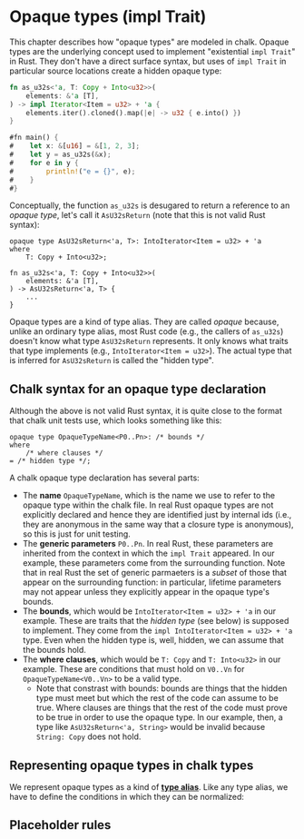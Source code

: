 # Opaque types (impl Trait)

This chapter describes how "opaque types" are modeled in chalk. Opaque types are
the underlying concept used to implement "existential `impl Trait`" in Rust.
They don't have a direct surface syntax, but uses of `impl Trait` in particular
source locations create a hidden opaque type:

```rust
fn as_u32s<'a, T: Copy + Into<u32>>(
    elements: &'a [T],
) -> impl Iterator<Item = u32> + 'a {
    elements.iter().cloned().map(|e| -> u32 { e.into() })
}

#fn main() {
#    let x: &[u16] = &[1, 2, 3];
#    let y = as_u32s(&x);
#    for e in y {
#        println!("e = {}", e);
#    }
#}
```

Conceptually, the function `as_u32s` is desugared to return a reference to an
*opaque type*, let's call it `AsU32sReturn` (note that this is not valid
Rust syntax):

```rust,ignore
opaque type AsU32sReturn<'a, T>: IntoIterator<Item = u32> + 'a
where
    T: Copy + Into<u32>;

fn as_u32s<'a, T: Copy + Into<u32>>(
    elements: &'a [T],
) -> AsU32sReturn<'a, T> {
    ...
}
```

Opaque types are a kind of type alias. They are called *opaque* because, unlike
an ordinary type alias, most Rust code (e.g., the callers of `as_u32s`) doesn't
know what type `AsU32sReturn` represents. It only knows what traits that type
implements (e.g., `IntoIterator<Item = u32>`). The actual type that is inferred
for `AsU32sReturn` is called the "hidden type".

## Chalk syntax for an opaque type declaration

Although the above is not valid Rust syntax, it is quite close to the
format that chalk unit tests use, which looks something like this:

```rust,ignore
opaque type OpaqueTypeName<P0..Pn>: /* bounds */
where
    /* where clauses */
= /* hidden type */;
```

A chalk opaque type declaration has several parts:

* The **name** `OpaqueTypeName`, which is the name we use to refer to the opaque type
  within the chalk file. In real Rust opaque types are not explicitly declared
  and hence they are identified just by internal ids (i.e., they are anonymous
  in the same way that a closure type is anonymous), so this is just for unit
  testing.
* The **generic parameters** `P0..Pn`. In real Rust, these parameters are inherited
  from the context in which the `impl Trait` appeared. In our example, these
  parameters come from the surrounding function. Note that in real Rust the set
  of generic parmaeters is a *subset* of those that appear on the surrounding
  function: in particular, lifetime parameters may not appear unless they explicitly
  appear in the opaque type's bounds.
* The **bounds**, which would be `IntoIterator<Item = u32> + 'a` in our example.
  These are traits that the *hidden type* (see below) is supposed to implement.
  They come from the `impl IntoIterator<Item = u32> + 'a` type. Even when the hidden
  type is, well, hidden, we can assume that the bounds hold.
* The **where clauses**, which would be `T: Copy` and `T: Into<u32>` in our
  example. These are conditions that must hold on `V0..Vn` for
  `OpaqueTypeName<V0..Vn>` to be a valid type.
    * Note that constrast with bounds: bounds are things that the hidden type must meet
      but which the rest of the code can assume to be true. Where clauses are things
      that the rest of the code must prove to be true in order to use the opaque type.
      In our example, then, a type like `AsU32sReturn<'a, String>` would be invalid
      because `String: Copy` does not hold.

## Representing opaque types in chalk types

We represent opaque types as a kind of **[type alias]**. Like any type alias,
we have to define the conditions in which they can be normalized:

[type alias]: ../types/rust_types/alias.md

## Placeholder rules